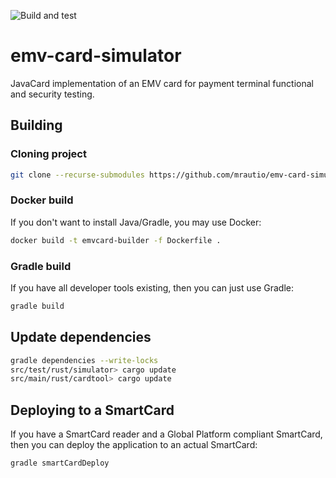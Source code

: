 ![Build and test](https://github.com/mrautio/emv-card-simulator/workflows/Docker%20Image%20CI/badge.svg)

# emv-card-simulator

JavaCard implementation of an EMV card for payment terminal functional and security testing.

## Building

### Cloning project

```sh
git clone --recurse-submodules https://github.com/mrautio/emv-card-simulator.git
```

### Docker build

If you don't want to install Java/Gradle, you may use Docker:

```sh
docker build -t emvcard-builder -f Dockerfile .
```

### Gradle build

If you have all developer tools existing, then you can just use Gradle:

```sh
gradle build
```

## Update dependencies

```sh
gradle dependencies --write-locks
src/test/rust/simulator> cargo update
src/main/rust/cardtool> cargo update
```

## Deploying to a SmartCard

If you have a SmartCard reader and a Global Platform compliant SmartCard, then you can deploy the application to an actual SmartCard:

```sh
gradle smartCardDeploy
```
